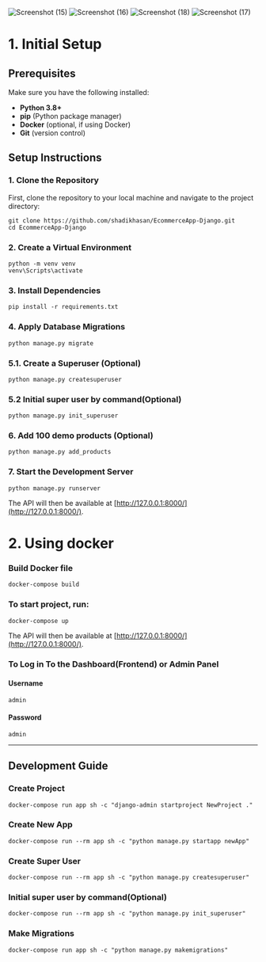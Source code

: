 ![Screenshot (15)](https://github.com/user-attachments/assets/964e6aac-b0e9-4a66-9d31-119f45ee6f13)
![Screenshot (16)](https://github.com/user-attachments/assets/b406c07a-d06b-4408-a8ac-38a948def759)
![Screenshot (18)](https://github.com/user-attachments/assets/ac1c1ec9-0d23-4858-9fc8-069b578f6d4a)
![Screenshot (17)](https://github.com/user-attachments/assets/b2000af3-56c1-43f8-a2bd-91b075f1740d)

# 1. Initial Setup
## Prerequisites

Make sure you have the following installed:

- **Python 3.8+**
- **pip** (Python package manager)
- **Docker** (optional, if using Docker)
- **Git** (version control)

## Setup Instructions

### 1. Clone the Repository

First, clone the repository to your local machine and navigate to the project directory:

```
git clone https://github.com/shadikhasan/EcommerceApp-Django.git
cd EcommerceApp-Django
```

### 2. Create a Virtual Environment

```
python -m venv venv
venv\Scripts\activate
```

### 3. Install Dependencies

```
pip install -r requirements.txt
```

### 4. Apply Database Migrations

```
python manage.py migrate
```

### 5.1. Create a Superuser (Optional)

```
python manage.py createsuperuser
```

### 5.2 Initial super user by command(Optional)

```
python manage.py init_superuser
```

### 6. Add 100 demo products (Optional)

```
python manage.py add_products
```

### 7. Start the Development Server

```
python manage.py runserver
```

The API will then be available at [http://127.0.0.1:8000/](http://127.0.0.1:8000/).

# 2. Using docker

### Build Docker file

```
docker-compose build
```

### To start project, run:

```
docker-compose up
```

The API will then be available at [http://127.0.0.1:8000/](http://127.0.0.1:8000/).

### To Log in To the Dashboard(Frontend) or Admin Panel

#### Username

```
admin
```

#### Password

```
admin
```

---

## Development Guide

### Create Project

```
docker-compose run app sh -c "django-admin startproject NewProject ."
```

### Create New App

```
docker-compose run --rm app sh -c "python manage.py startapp newApp"
```

### Create Super User

```
docker-compose run --rm app sh -c "python manage.py createsuperuser"
```

### Initial super user by command(Optional)

```
docker-compose run --rm app sh -c "python manage.py init_superuser"
```

### Make Migrations

```
docker-compose run app sh -c "python manage.py makemigrations"
```
